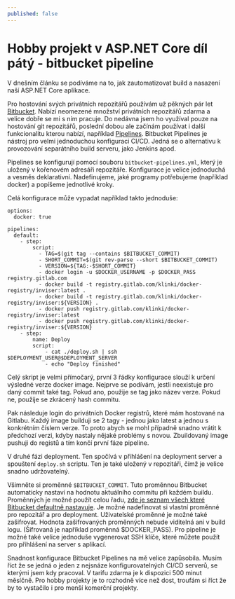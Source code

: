 ```yaml
---
published: false
---
```

# Hobby projekt v ASP.NET Core díl pátý - bitbucket pipeline
V dnešním článku se podíváme na to, jak zautomatizovat build a nasazení naší ASP.NET Core aplikace.

Pro hostování svých privátních repozitářů používám už pěkných pár let [Bitbucket](https://bitbucket.org). Nabízí neomezené množství privátních repozitářů zdarma a velice dobře se mi s ním pracuje. Do nedávna jsem ho využíval pouze na hostování git repozitářů, poslední dobou ale začínám používat i další funkcionalitu kterou nabízí, například [Pipelines](https://bitbucket.org/product/features/pipelines). Bitbucket Pipelines je nástroj pro velmi jednoduchou konfiguraci CI/CD. Jedná se o alternativu k provozování separátního build serveru, jako Jenkins apod.

Pipelines se konfigurují pomocí souboru `bitbucket-pipelines.yml`, který je uložený v kořenovém adresáři repozitáře. Konfigurace je velice jednoduchá a vesměs deklarativní. Nadefinujeme, jaké programy potřebujeme (například docker) a popíšeme jednotlivé kroky.

Celá konfigurace může vypadat například takto jednoduše:

```
options:
  docker: true

pipelines:
  default:
    - step:
        script:
          - TAG=$(git tag --contains $BITBUCKET_COMMIT)
          - SHORT_COMMIT=$(git rev-parse --short $BITBUCKET_COMMIT)
          - VERSION=${TAG:-$SHORT_COMMIT}
          - docker login -u $DOCKER_USERNAME -p $DOCKER_PASS registry.gitlab.com
          - docker build -t registry.gitlab.com/klinki/docker-registry/inviser:latest .
          - docker build -t registry.gitlab.com/klinki/docker-registry/inviser:${VERSION} .
          - docker push registry.gitlab.com/klinki/docker-registry/inviser:latest
          - docker push registry.gitlab.com/klinki/docker-registry/inviser:${VERSION}
    - step:
        name: Deploy
        script:
            - cat ./deploy.sh | ssh $DEPLOYMENT_USER@$DEPLOYMENT_SERVER
            - echo "Deploy finished"
```
Celý skript je velmi přímočarý, první 3 řádky konfigurace slouží k určení výsledné verze docker image.
Nejprve se podívám, jestli neexistuje pro daný commit také tag. Pokud ano, použije se tag jako název verze. Pokud ne, použije se zkrácený hash commitu.

Pak následuje login do privátních Docker registrů, které mám hostované na Gitlabu. Každý image builduji se 2 tagy - jednou jako latest a jednou s konkrétním číslem verze. To proto abych se mohl případně snadno vrátit k předchozí verzi, kdyby nastaly nějaké problémy s novou. Zbuildovaný image pushuji do registů a tím končí první fáze pipeline. 

V druhé fázi deployment. Ten spočívá v přihlášení na deployment server a spouštení `deploy.sh` scriptu. Ten je také uložený v repozitáři, čímž je velice snadno udržovatelný.


Všimněte si proměnné `$BITBUCKET_COMMIT`. Tuto proměnnou Bitbucket automaticky nastaví na hodnotu aktuálního commitu při každém buildu. Proměnných je možné použít celou řadu, [zde je seznam všech které Bitbucket defaultně nastavuje](https://confluence.atlassian.com/bitbucket/variables-in-pipelines-794502608.html). Je možné nadefinovat si vlastní proměnné pro repozitář a pro deployment. Uživatelské proměnné je možné také zašifrovat. Hodnota zašifrovaných proměnných nebude viditelná ani v build logu. (Šifrovaná je například proměnná $DOCKER_PASS). Pro pipeline je možné také velice jednoduše vygenerovat SSH klíče, které můžete použít pro přihlášení na server s aplikací.


Snadnost konfigurace Bitbucket Pipelines na mě velice zapůsobila. Musím říct že se jedná o jeden z nejsnáze konfigurovatelných CI/CD serverů, se kterými jsem kdy pracoval. V tarifu zdarma je k dispozici 500 minut měsíčně. Pro hobby projekty je to rozhodně více než dost, troufám si říct že by to vystačilo i pro menší komerční projekty.   



